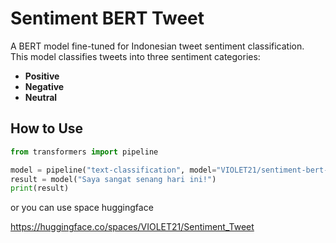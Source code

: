 # Sentiment BERT Tweet

A BERT model fine-tuned for Indonesian tweet sentiment classification.  
This model classifies tweets into three sentiment categories:

- **Positive**
- **Negative**
- **Neutral**

## How to Use

```python
from transformers import pipeline

model = pipeline("text-classification", model="VIOLET21/sentiment-bert-indo")
result = model("Saya sangat senang hari ini!")
print(result)
```

or you can use space huggingface

https://huggingface.co/spaces/VIOLET21/Sentiment_Tweet
